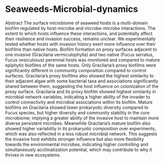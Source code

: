 # Seaweeds-Microbial-dynamics


Abstract
The surface microbiome of seaweed hosts is a multi-domain biofilm regulated by host-microbe and microbe-microbe interactions. The extent to which hosts influence these interactions, and potentially affect their resilience and invasion success, remains unclear. We experimentally tested whether hosts with invasion history exert more influence over their biofilms than native hosts. Biofilm formation on proxy surfaces adjacent to one invasive (Gracilaria vermiculophylla) and two native (Fucus serratus, Fucus vesiculosus) perennial hosts was monitored and compared to mature epiphytic biofilms of the same hosts. Only Gracilaria’s proxy biofilms were significantly different in community composition compared to control surfaces. Gracilaria’s proxy biofilms also showed the highest similarity to their adjacent algae with some bacterial taxa and associations significantly shared between them, suggesting the host influence on colonization of the proxy surface. Gracilaria and its proxy biofilm showed highest similarity in microbial network variables, indicating a higher ability of the invader to control connectivity and microbial associations within its biofilm. Mature biofilms on Gracilaria showed lower prokaryotic diversity compared to Fucus species, but higher diversity and community stability in the core microbiome; implying a greater ability of the invasive host to maintain more diverse persistent microbes. Meanwhile Gracilaria’s mature biofilm also showed higher variability in its prokaryotic composition over experiments, which was also reflected in a less robust microbial network. This suggests the invasive host exhibits 
stronger influence but also more flexibility towards the environmental microbes, indicating higher controlling and simultaneously acclimatization potential, which may contribute to why it thrives in new ecosystems.

